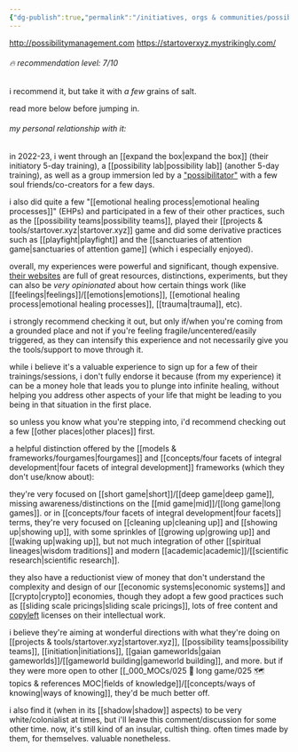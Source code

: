 ```yaml
---
{"dg-publish":true,"permalink":"/initiatives, orgs & communities/possibility management/","tags":["🌿","organization","community"]}
---
```


http://possibilitymanagement.com
https://startoverxyz.mystrikingly.com/

###### 🔥 recommendation level: 7/10

i recommend it, but take it with *a few* grains of salt.

read more below before jumping in.

###### my personal relationship with it:

in 2022-23, i went through an [[expand the box\|expand the box]] (their initiatory 5-day training), a [[possibility lab\|possibility lab]] (another 5-day training), as well as a group immersion led by a ["possibilitator"](https://possibilitatortraining.mystrikingly.com/) with a few soul friends/co-creators for a few days.

i also did quite a few "[[emotional healing process\|emotional healing processes]]" (EHPs) and participated in a few of their other practices, such as the [[possibility teams\|possibility teams]], played their [[projects & tools/startover.xyz\|startover.xyz]] game and did some derivative practices such as [[playfight\|playfight]] and the [[sanctuaries of attention game\|sanctuaries of attention game]] (which i especially enjoyed).

overall, my experiences were powerful and significant, though expensive. [their websites](https://spaceport.mystrikingly.com/) are full of great resources, distinctions, experiments, but they can also be *very opinionated* about how certain things work (like [[feelings\|feelings]]/[[emotions\|emotions]], [[emotional healing process\|emotional healing processes]], [[trauma\|trauma]], etc).

i strongly recommend checking it out, but only if/when you're coming from a grounded place and not if you're feeling fragile/uncentered/easily triggered, as they can intensify this experience and not necessarily give you the tools/support to move through it.

while i believe it's a valuable experience to sign up for a few of their trainings/sessions, i don't fully endorse it because (from my experience) it can be a money hole that leads you to plunge into infinite healing, without helping you address other aspects of your life that might be leading to you being in that situation in the first place.

so unless you know what you're stepping into, i'd recommend checking out a few [[other places\|other places]] first.

a helpful distinction offered by the [[models & frameworks/fourgames\|fourgames]] and [[concepts/four facets of integral development\|four facets of integral development]] frameworks (which they don't use/know about):

they're very focused on [[short game\|short]]/[[deep game\|deep game]], missing awareness/distinctions on the [[mid game\|mid]]/[[long game\|long games]]. or in [[concepts/four facets of integral development\|four facets]] terms, they're very focused on [[cleaning up\|cleaning up]] and [[showing up\|showing up]], with some sprinkles of [[growing up\|growing up]] and [[waking up\|waking up]], but not much integration of other [[spiritual lineages\|wisdom traditions]] and modern [[academic\|academic]]/[[scientific research\|scientific research]].

they also have a reductionist view of money that don't understand the complexity and design of our [[economic systems\|economic systems]] and [[crypto\|crypto]] economies, though they adopt a few good practices such as [[sliding scale pricings\|sliding scale pricings]], lots of free content and [copyleft](https://en.wikipedia.org/wiki/Copyleft) licenses on their intellectual work.

i believe they're aiming at wonderful directions with what they're doing on [[projects & tools/startover.xyz\|startover.xyz]], [[possibility teams\|possibility teams]], [[initiation\|initiations]], [[gaian gameworlds\|gaian gameworlds]]/[[gameworld building\|gameworld building]], and more. but if they were more open to other [[_000_MOCs/025 🔷 long game/025 🗺 topics & references MOC\|fields of knowledge]]/[[concepts/ways of knowing\|ways of knowing]], they'd be much better off.

i also find it (when in its [[shadow\|shadow]] aspects) to be very white/colonialist at times, but i'll leave this comment/discussion for some other time. now, it's still kind of an insular, cultish thing. often times made by them, for themselves. valuable nonetheless.
